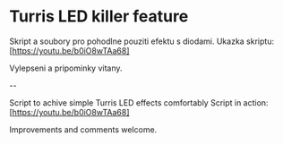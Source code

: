 # Turris LED killer feature
Skript a soubory pro pohodlne pouziti efektu s diodami.
Ukazka skriptu: [https://youtu.be/b0iO8wTAa68]

Vylepseni a pripominky vitany.

--

Script to achive simple Turris LED effects comfortably
Script in action: [https://youtu.be/b0iO8wTAa68]

Improvements and comments welcome.


